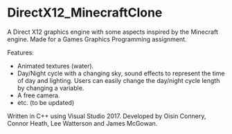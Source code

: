 # DirectX12_MinecraftClone
A Direct X12 graphics engine with some aspects inspired by the Minecraft engine. 
Made for a Games Graphics Programming assignment.

Features: 
- Animated textures (water).
- Day/Night cycle with a changing sky, sound effects to represent the time of day and lighting. Users can easily change the day/night cycle length by changing a variable.
- A free camera.
- etc. (to be updated)




Written in C++ using Visual Studio 2017.
Developed by Oisin Connery, Connor Heath, Lee Watterson and James McGowan.
